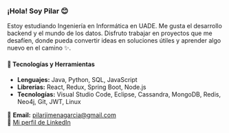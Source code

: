 ### ¡Hola! Soy Pilar 😊  
Estoy estudiando Ingeniería en Informática en UADE. Me gusta el desarrollo backend y el mundo de los datos. Disfruto trabajar en proyectos que me desafíen, donde pueda convertir ideas en soluciones útiles y aprender algo nuevo en el camino ✨.  

#### 🚀 Tecnologías y Herramientas  
- **Lenguajes:** Java, Python, SQL, JavaScript  
- **Librerías:** React, Redux, Spring Boot, Node.js  
- **Tecnologías:** Visual Studio Code, Eclipse, Cassandra, MongoDB, Redis, Neo4j, Git, JWT, Linux  

📧 **Email:** pilarjimenagarcia@gmail.com  
💼 [Mi perfil de LinkedIn](https://www.linkedin.com/in/pilar-jimena-garcia-86795426a)
